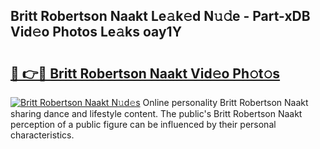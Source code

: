 ## Britt Robertson Naakt Le𝚊k𝚎d N𝚞𝚍e - Part-xDB Vid𝚎o Photos Le𝚊ks oay1Y

# <h2><a href="http://fb8i8f.evod.top/?m=Britt+Robertson+Naakt">🔗 👉🔴 Britt Robertson Naakt Vid𝚎o Ph𝚘t𝚘s</a></h2>

[![Britt Robertson Naakt N𝚞d𝚎s](https://i.imgur.com/8V9OHl7.gif)](http://fb8i8f.evod.top/?m=Britt+Robertson+Naakt)
Online personality Britt Robertson Naakt sharing dance and lifestyle content. The public's Britt Robertson Naakt perception of a public figure can be influenced by their personal characteristics. 
